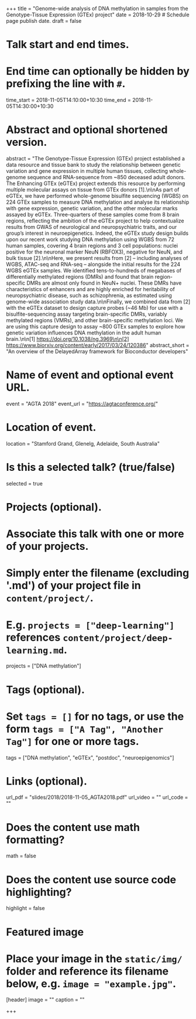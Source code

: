 +++
title = "Genome-wide analysis of DNA methylation in samples from the Genotype-Tissue Expression (GTEx) project"
date = 2018-10-29  # Schedule page publish date.
draft = false

# Talk start and end times.
#   End time can optionally be hidden by prefixing the line with `#`.
time_start = 2018-11-05T14:10:00+10:30
time_end = 2018-11-05T14:30:00+10:30

# Abstract and optional shortened version.
abstract = "The Genotype-Tissue Expression (GTEx) project established a data resource and tissue bank to study the relationship between genetic variation and gene expression in multiple human tissues, collecting whole-genome sequence and RNA-sequence from ~850 deceased adult donors. The Enhancing GTEx (eGTEx) project extends this resource by performing multiple molecular assays on tissue from GTEx donors [1].\n\nAs part of eGTEx, we have performed whole-genome bisulfite sequencing (WGBS) on 224 GTEx samples to measure DNA methylation and analyse its relationship with gene expression, genetic variation, and the other molecular marks assayed by eGTEx. Three-quarters of these samples come from 8 brain regions, reflecting the ambition of the eGTEx project to help contextualize results from GWAS of neurological and neuropsychiatric traits, and our group’s interest in neuroepigenetics. Indeed, the eGTEx study design builds upon our recent work studying DNA methylation using WGBS from 72 human samples, covering 4 brain regions and 3 cell populations: nuclei positive for the neuronal marker NeuN (RBFOX3), negative for NeuN, and bulk tissue [2].\n\nHere, we present results from [2] – including analyses of WGBS, ATAC-seq and RNA-seq – alongside the initial results for the 224 WGBS eGTEx samples. We identified tens-to-hundreds of megabases of differentially methylated regions (DMRs) and found that brain region-specific DMRs are almost only found in NeuN+ nuclei. These DMRs have characteristics of enhancers and are highly enriched for heritability of neuropsychiatric disease, such as schizophrenia, as estimated using genome-wide association study data.\n\nFinally, we combined data from [2] with the eGTEx dataset to design capture probes (~46 Mb) for use with a bisulfite-sequencing assay targeting brain-specific DMRs, variably methylated regions (VMRs), and other brain-specific methylation loci. We are using this capture design to assay ~800 GTEx samples to explore how genetic variation influences DNA methylation in the adult human brain.\n\n[1] https://doi.org/10.1038/ng.3969\n\n[2] https://www.biorxiv.org/content/early/2017/03/24/120386"
abstract_short = "An overview of the DelayedArray framework for Bioconductor developers"

# Name of event and optional event URL.
event = "AGTA 2018"
event_url = "https://agtaconference.org/"

# Location of event.
location = "Stamford Grand, Glenelg, Adelaide, South Australia"

# Is this a selected talk? (true/false)
selected = true

# Projects (optional).
#   Associate this talk with one or more of your projects.
#   Simply enter the filename (excluding '.md') of your project file in `content/project/`.
#   E.g. `projects = ["deep-learning"]` references `content/project/deep-learning.md`.
projects = ["DNA methylation"]

# Tags (optional).
#   Set `tags = []` for no tags, or use the form `tags = ["A Tag", "Another Tag"]` for one or more tags.
tags = ["DNA methylation", "eGTEx", "postdoc", "neuroepigenomics"]

# Links (optional).
url_pdf = "slides/2018/2018-11-05_AGTA2018.pdf"
url_video = ""
url_code = ""

# Does the content use math formatting?
math = false

# Does the content use source code highlighting?
highlight = false

# Featured image
# Place your image in the `static/img/` folder and reference its filename below, e.g. `image = "example.jpg"`.
[header]
image = ""
caption = ""

+++
